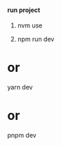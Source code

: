 
#### run project #################################
1. nvm use 


2. npm run dev
# or
yarn dev
# or
pnpm dev
```